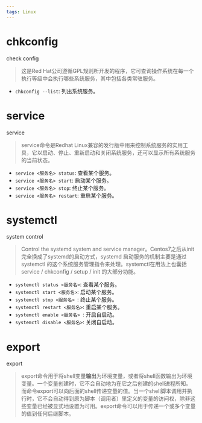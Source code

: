 ```yaml
---
tags: Linux
---
```


# chkconfig

check config

> 这是Red Hat公司遵循GPL规则所开发的程序，它可查询操作系统在每一个执行等级中会执行哪些系统服务，其中包括各类常驻服务。

* `chkconfig --list`:  列出系统服务。 

# service

service

> service命令是Redhat Linux兼容的发行版中用来控制系统服务的实用工具，它以启动、停止、重新启动和关闭系统服务，还可以显示所有系统服务的当前状态。

* `service <服务名> status`:  查看某个服务。
* `service <服务名> start`: 启动某个服务。
* `service <服务名> stop`: 终⽌某个服务。
* `service <服务名> restart`: 重启某个服务。 

# systemctl


system control

> Control the systemd system and service manager。Centos7之后从init完全换成了systemd的启动方式，systemd 启动服务的机制主要是通过 systemctl 的这个系统服务管理指令来处理。systemctl在用法上也囊括 service / chkconfig / setup / init 的大部分功能。

* `systemctl status <服务名>`:  查看某个服务。
* `systemctl start <服务名>`:  启动某个服务。
* `systemctl stop <服务名> `: 终⽌某个服务。
* `systemctl restart <服务名>`:  重启某个服务。
* `systemctl enable <服务名> `: 开启⾃启动。
* `systemctl disable <服务名>`: 关闭⾃启动。 

# export

export

> export命令用于将shell变量**输出**为环境变量，或者将shell函数输出为环境变量。一个变量创建时，它不会自动地为在它之后创建的shell进程所知。而命令export可以向后面的shell传递变量的值。当一个shell脚本调用并执 行时，它不会自动得到原为脚本（调用者）里定义的变量的访问权，除非这些变量已经被显式地设置为可用。export命令可以用于传递一个或多个变量的值到任何后继脚本。 